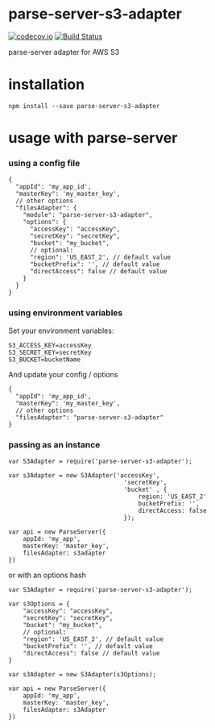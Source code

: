 # parse-server-s3-adapter
[![codecov.io](https://codecov.io/github/parse-server-modules/parse-server-s3-adapter/coverage.svg?branch=master)](https://codecov.io/github/parse-server-modules/parse-server-s3-adapter?branch=master)
[![Build Status](https://travis-ci.org/parse-server-modules/parse-server-s3-adapter.svg?branch=master)](https://travis-ci.org/parse-server-modules/parse-server-s3-adapter)

parse-server adapter for AWS S3

# installation

`npm install --save parse-server-s3-adapter`

# usage with parse-server

### using a config file

```
{
  "appId": 'my_app_id',
  "masterKey": 'my_master_key',
  // other options
  "filesAdapter": {
    "module": "parse-server-s3-adapter",
    "options": {
      "accessKey": "accessKey",
      "secretKey": "secretKey",
      "bucket": "my_bucket",
      // optional:
      "region": 'US_EAST_2', // default value
      "bucketPrefix": '', // default value
      "directAccess": false // default value
    } 
  }
}
```

### using environment variables

Set your environment variables:

```
S3_ACCESS_KEY=accessKey
S3_SECRET_KEY=secretKey
S3_BUCKET=bucketName
```

And update your config / options

```
{
  "appId": 'my_app_id',
  "masterKey": 'my_master_key',
  // other options
  "filesAdapter": "parse-server-s3-adapter"
}
```


### passing as an instance

```
var S3Adapter = require('parse-server-s3-adapter');

var s3Adapter = new S3Adapter('accessKey', 
								'secretKey', 
								'bucket' , {
								    region: 'US_EAST_2'
									bucketPrefix: '',
									directAccess: false
								});

var api = new ParseServer({
	appId: 'my_app',
	masterKey: 'master_key',
	filesAdapter: s3adapter
})
```

or with an options hash

```
var S3Adapter = require('parse-server-s3-adapter');

var s3Options = {
	"accessKey": "accessKey",
   	"secretKey": "secretKey",
   	"bucket": "my_bucket",
   	// optional:
   	"region": 'US_EAST_2', // default value
   	"bucketPrefix": '', // default value
   	"directAccess": false // default value
} 

var s3Adapter = new S3Adapter(s3Options);

var api = new ParseServer({
	appId: 'my_app',
	masterKey: 'master_key',
	filesAdapter: s3Adapter
})
```


